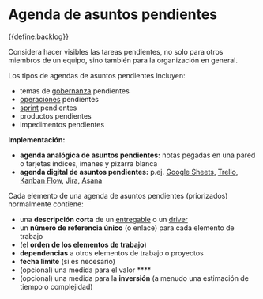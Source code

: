 # Agenda de asuntos pendientes

<summary>
{{define:backlog}}
</summary>

Considera hacer visibles las tareas pendientes, no solo para otros miembros de un equipo, sino también para la organización en general.

Los tipos de agendas de asuntos pendientes incluyen:

- temas de [gobernanza](glossary:governance) pendientes
- [operaciones](glossary:operations) pendientes
- [sprint](section:planning-and-review-meetings) pendientes
- productos pendientes
- impedimentos pendientes

**Implementación:**

- **agenda analógica de asuntos pendientes:** notas pegadas en una pared o tarjetas índices, imanes y pizarra blanca
- **agenda digital de asuntos pendientes:** p.ej. [Google Sheets](https://www.google.com/sheets/about/), [Trello](https://trello.com/), [Kanban Flow](https://kanbanflow.com/), [Jira](https://www.atlassian.com/software/jira), [Asana](https://asana.com/)

Cada elemento de una agenda de asuntos pendientes (priorizados) normalmente contiene:

- una **descripción corta** de un [entregable](glossary:deliverable) o un [driver](glossary:organizational-driver)
- un **número de referencia único** (o enlace) para cada elemento de trabajo
- (el **orden de los elementos de trabajo**)
- **dependencias** a otros elementos de trabajo o proyectos
- **fecha límite** (si es necesario)
- (opcional) una medida para el valor ****
- (opcional) una medida para la **inversión** (a menudo una estimación de tiempo o complejidad)